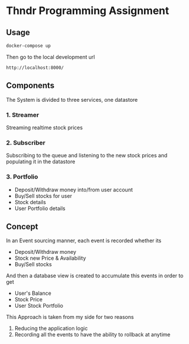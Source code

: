 # Thndr Programming Assignment

## Usage

```bash
docker-compose up
```
Then go to the local development url

```
http://localhost:8000/
```

## Components

The System is divided to three services, one datastore

### 1. Streamer

Streaming realtime stock prices

### 2. Subscriber

Subscribing to the queue and listening to the new stock prices and populating it in the datastore

### 3. Portfolio

- Deposit/Withdraw money into/from user account
- Buy/Sell stocks for user
- Stock details
- User Portfolio details


## Concept

In an Event sourcing manner, each event is recorded whether its

- Deposit/Withdraw money
- Stock new Price & Availability
- Buy/Sell stocks
 
And then a database view is created to accumulate this events in order to get

- User's Balance
- Stock Price
- User Stock Portfolio

This Approach is taken from my side for two reasons

1. Reducing the application logic
2. Recording all the events to have the ability to rollback at anytime


